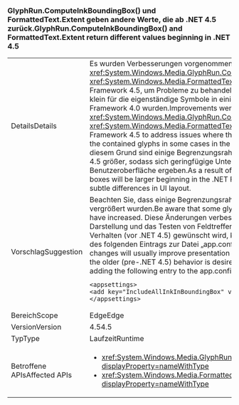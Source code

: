 ### <a name="glyphruncomputeinkboundingbox-and-formattedtextextent-return-different-values-beginning-in-net-45"></a><span data-ttu-id="aa0da-101">GlyphRun.ComputeInkBoundingBox() und FormattedText.Extent geben andere Werte, die ab .NET 4.5 zurück.</span><span class="sxs-lookup"><span data-stu-id="aa0da-101">GlyphRun.ComputeInkBoundingBox() and FormattedText.Extent return different values beginning in .NET 4.5</span></span>

|   |   |
|---|---|
|<span data-ttu-id="aa0da-102">Details</span><span class="sxs-lookup"><span data-stu-id="aa0da-102">Details</span></span>|<span data-ttu-id="aa0da-103">Es wurden Verbesserungen vorgenommen <xref:System.Windows.Media.GlyphRun.ComputeInkBoundingBox> und <xref:System.Windows.Media.FormattedText.Extent> in .NET Framework 4.5, um Probleme zu behandeln, in denen die Felder zu klein für die eigenständige Symbole in einigen Fällen in .NET Framework 4.0 wurden.</span><span class="sxs-lookup"><span data-stu-id="aa0da-103">Improvements were made to <xref:System.Windows.Media.GlyphRun.ComputeInkBoundingBox> and <xref:System.Windows.Media.FormattedText.Extent> in the .NET Framework 4.5 to address issues where the boxes were too small for the contained glyphs in some cases in the .NET Framework 4.0.</span></span> <span data-ttu-id="aa0da-104">Aus diesem Grund sind einige Begrenzungsrahmen in .NET Framework 4.5 größer, sodass sich geringfügige Unterschiede beim Layout der Benutzeroberfläche ergeben.</span><span class="sxs-lookup"><span data-stu-id="aa0da-104">As a result of this, some bounding boxes will be larger beginning in the .NET Framework 4.5, resulting in subtle differences in UI layout.</span></span>|
|<span data-ttu-id="aa0da-105">Vorschlag</span><span class="sxs-lookup"><span data-stu-id="aa0da-105">Suggestion</span></span>|<span data-ttu-id="aa0da-106">Beachten Sie, dass einige Begrenzungsrahmen für Glyphen vergrößert wurden.</span><span class="sxs-lookup"><span data-stu-id="aa0da-106">Be aware that some glyph bounding box sizes have increased.</span></span> <span data-ttu-id="aa0da-107">Diese Änderungen verbessert in der Regel die Darstellung und das Testen von Feldtreffern, aber wenn das ältere Verhalten (vor .NET 4.5) gewünscht wird, kann es durch Hinzufügen des folgenden Eintrags zur Datei „app.config“ aktiviert werden:</span><span class="sxs-lookup"><span data-stu-id="aa0da-107">These changes will usually improve presentation and hit box testing, but if the older (pre-.NET 4.5) behavior is desired, it can be opted into by adding the following entry to the app.config file:</span></span><pre><code class="language-xml">&lt;appsettings&gt;&#13;&#10;&lt;add key=&quot;IncludeAllInkInBoundingBox&quot; value=&quot;false&quot;&gt;&#13;&#10;&lt;/appsettings&gt;&#13;&#10;</code></pre>|
|<span data-ttu-id="aa0da-108">Bereich</span><span class="sxs-lookup"><span data-stu-id="aa0da-108">Scope</span></span>|<span data-ttu-id="aa0da-109">Edge</span><span class="sxs-lookup"><span data-stu-id="aa0da-109">Edge</span></span>|
|<span data-ttu-id="aa0da-110">Version</span><span class="sxs-lookup"><span data-stu-id="aa0da-110">Version</span></span>|<span data-ttu-id="aa0da-111">4.5</span><span class="sxs-lookup"><span data-stu-id="aa0da-111">4.5</span></span>|
|<span data-ttu-id="aa0da-112">Typ</span><span class="sxs-lookup"><span data-stu-id="aa0da-112">Type</span></span>|<span data-ttu-id="aa0da-113">Laufzeit</span><span class="sxs-lookup"><span data-stu-id="aa0da-113">Runtime</span></span>|
|<span data-ttu-id="aa0da-114">Betroffene APIs</span><span class="sxs-lookup"><span data-stu-id="aa0da-114">Affected APIs</span></span>|<ul><li><xref:System.Windows.Media.GlyphRun.ComputeInkBoundingBox?displayProperty=nameWithType></li><li><xref:System.Windows.Media.FormattedText.Extent?displayProperty=nameWithType></li></ul>|

